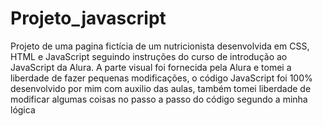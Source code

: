 # Projeto_javascript
Projeto de uma pagina fictícia de um nutricionista desenvolvida em CSS, HTML e JavaScript seguindo instruções do curso de introdução ao JavaScript da Alura. A parte visual foi fornecida pela Alura e tomei a liberdade de fazer pequenas modificações, o código JavaScript foi 100% desenvolvido por mim com auxilio das aulas, também tomei liberdade de modificar algumas coisas no passo a passo do código segundo a minha lógica
